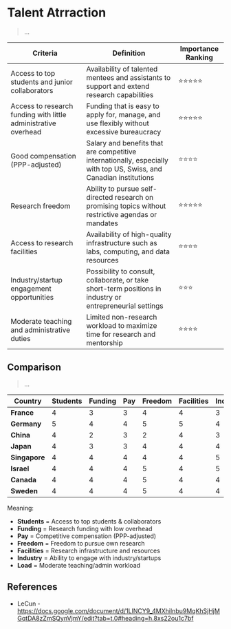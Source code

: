 # Talent Atrraction

> ...

| **Criteria**                                                   | **Definition**                                                                                                     | **Importance Ranking** |
| -------------------------------------------------------------- | ------------------------------------------------------------------------------------------------------------------ | ---------------------- |
| Access to top students and junior collaborators                | Availability of talented mentees and assistants to support and extend research capabilities                        | ⭐⭐⭐⭐⭐                  |
| Access to research funding with little administrative overhead | Funding that is easy to apply for, manage, and use flexibly without excessive bureaucracy                          | ⭐⭐⭐⭐⭐                  |
| Good compensation (PPP-adjusted)                               | Salary and benefits that are competitive internationally, especially with top US, Swiss, and Canadian institutions | ⭐⭐⭐⭐                   |
| Research freedom                                               | Ability to pursue self-directed research on promising topics without restrictive agendas or mandates               | ⭐⭐⭐⭐⭐                  |
| Access to research facilities                                  | Availability of high-quality infrastructure such as labs, computing, and data resources                            | ⭐⭐⭐⭐                   |
| Industry/startup engagement opportunities                      | Possibility to consult, collaborate, or take short-term positions in industry or entrepreneurial settings          | ⭐⭐⭐                    |
| Moderate teaching and administrative duties                    | Limited non-research workload to maximize time for research and mentorship                                         | ⭐⭐⭐⭐                   |

## Comparison

> ...

| **Country**   | **Students** | **Funding** | **Pay** | **Freedom** | **Facilities** | **Industry** | **Load** | **Total** |
| ------------- | ------------ | ----------- | ------- | ----------- | -------------- | ------------ | -------- | --------- |
| **France**    | 4            | 3           | 3       | 4           | 4              | 3            | 3        | **24**    |
| **Germany**   | 5            | 4           | 4       | 5           | 5              | 4            | 4        | **31**    |
| **China**     | 4            | 2           | 3       | 2           | 4              | 3            | 3        | **21**    |
| **Japan**     | 4            | 3           | 3       | 4           | 4              | 4            | 3        | **25**    |
| **Singapore** | 4            | 4           | 4       | 4           | 4              | 5            | 4        | **29**    |
| **Israel**    | 4            | 4           | 4       | 5           | 4              | 5            | 4        | **30**    |
| **Canada**    | 4            | 4           | 4       | 5           | 4              | 4            | 4        | **29**    |
| **Sweden**    | 4            | 4           | 4       | 5           | 4              | 4            | 4        | **29**    |

Meaning:

* **Students** = Access to top students & collaborators
* **Funding** = Research funding with low overhead
* **Pay** = Competitive compensation (PPP-adjusted)
* **Freedom** = Freedom to pursue own research
* **Facilities** = Research infrastructure and resources
* **Industry** = Ability to engage with industry/startups
* **Load** = Moderate teaching/admin workload

## References

- LeCun -  https://docs.google.com/document/d/1LlNCY9_4MXhilnbu9MqKhSjHjMGqtDA8zZmSQynVjmY/edit?tab=t.0#heading=h.8xs22ou1c7bf

